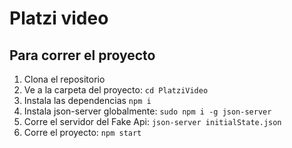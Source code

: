 # Platzi video

## Para correr el proyecto

1. Clona el repositorio
2. Ve a la carpeta del proyecto:
   `cd PlatziVideo`
3. Instala las dependencias
   `npm i`
4. Instala json-server globalmente:
   `sudo npm i -g json-server`
5. Corre el servidor del Fake Api:
   `json-server initialState.json`
6. Corre el proyecto:
   `npm start`
